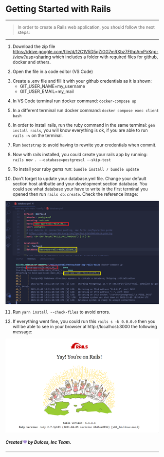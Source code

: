 # Getting Started with Rails
***
> In order to create a Rails web application, you should follow the next steps:
---
  1. Download the zip file https://drive.google.com/file/d/12C1V5D5qZiGG7mRXbz7FthpAmPirKqp-/view?usp=sharing which includes a folder with required files for github, docker and others.
  >
  2. Open the file in a code editor (VS Code)
  >
  3. Create a .env file and fill it with your github credentials as it is shown:
      - GIT_USER_NAME=my_username
      - GIT_USER_EMAIL=my_mail
  >
  4. In VS Code terminal run docker command: `docker-compose up`
  >
  5. In a different terminal run docker command: `docker compose exec client bash` 
  >
  6. In order to install rails, run the ruby command in the same terminal: `gem install rails`, you will know everything is ok, if you are able to run `rails -v` on the terminal.
  >
  7. Run `bootstrap` to avoid having to rewrite your credentials when commit.
  >
  8. Now with rails installed, you could create your rails app by running: `rails new . --database=postgresql --skip-test`
  >
  9. To install your ruby gems run: `bundle install / bundle update`
  >
  10. Don't forget to update your database.yml file. Change your default section host atributte and your development section database. You could see what database your have to write in the first terminal you opened then run `rails db:create`. Check the reference image:
  >
  ![Reference](change_names.png "Rails message")
  >
  11. Run `yarn install --check-files` to avoid errors.
  >
  12. If everything went fine, you could run this `rails s -b 0.0.0.0` then you will be able to see in your browser at http://localhost:3000 the following message:

  ![Rails message](message.png "Rails message")

  ##### Created <img src="heart.svg" width="12px" height="12px"> by Dulces, Inc Team.
  ---


